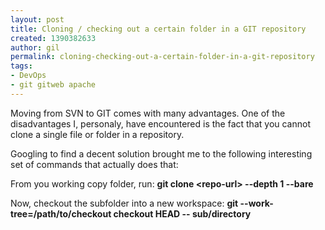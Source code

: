 ```yaml
---
layout: post
title: Cloning / checking out a certain folder in a GIT repository
created: 1390382633
author: gil
permalink: cloning-checking-out-a-certain-folder-in-a-git-repository
tags:
- DevOps
- git gitweb apache
---
```

<p>Moving from SVN to GIT comes with&nbsp;many advantages. One of the disadvantages I, personaly, have encountered is the fact that you cannot clone a single file or folder in a repository.</p>

<p>Googling to find a decent solution brought me to the following interesting set of commands that actually does that:</p>

<p>From you working copy folder, run:&nbsp;<strong>git clone &lt;repo-url&gt; --depth 1 --bare</strong></p>

<p>Now, checkout the subfolder into a new workspace: <strong>git --work-tree=/path/to/checkout checkout HEAD -- sub/directory</strong></p>

<p>&nbsp;</p>
